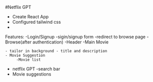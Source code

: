 #Netflix GPT

- Create React App
- Configured tailwind css
-

Features:
-Login/Signup
-sigin/signup form
-redirect to browse page
-Browse(after authentication)
-Header
-Main Movie

    - tailor in background - title and description
    - Movie Suggestion
         -Movie list

- netflix GPT
  -search bar
- Movie suggestions
